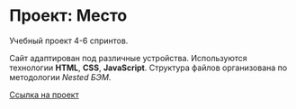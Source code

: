 # Проект: Место

Учебный проект 4-6 спринтов.

Сайт адаптирован под различные устройства.
Используются технологии **HTML**, **CSS**, **JavaScript**.
Структура файлов организована по методологии *Nested БЭМ*.

[Ссылка на проект](https://maximarzhanov.github.io/mesto/)
